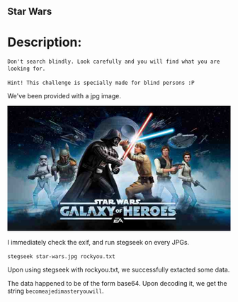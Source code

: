 ## Star Wars 


# Description:

```
Don't search blindly. Look carefully and you will find what you are looking for.

Hint! This challenge is specially made for blind persons :P
``` 

We've been provided with a jpg image. 

![Original image](images/star_wars.jpg)

I immediately check the exif, and run stegseek on every JPGs. 

`stegseek star-wars.jpg rockyou.txt`

Upon using stegseek with rockyou.txt, we successfully extacted some data.  

The data happened to be of the form base64. Upon decoding it, we get the string `becomeajedimasteryouwill`.

